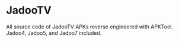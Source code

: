 # JadooTV
All source code of JadooTV APKs reverse engineered with APKTool. Jadoo4, Jadoo5, and Jadoo7 included.

